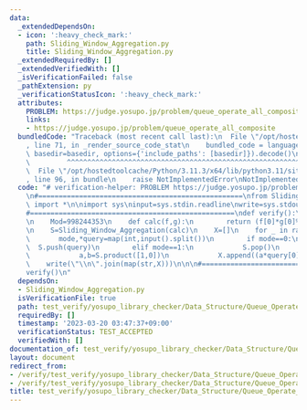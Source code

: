 ```yaml
---
data:
  _extendedDependsOn:
  - icon: ':heavy_check_mark:'
    path: Sliding_Window_Aggregation.py
    title: Sliding_Window_Aggregation.py
  _extendedRequiredBy: []
  _extendedVerifiedWith: []
  _isVerificationFailed: false
  _pathExtension: py
  _verificationStatusIcon: ':heavy_check_mark:'
  attributes:
    PROBLEM: https://judge.yosupo.jp/problem/queue_operate_all_composite
    links:
    - https://judge.yosupo.jp/problem/queue_operate_all_composite
  bundledCode: "Traceback (most recent call last):\n  File \"/opt/hostedtoolcache/Python/3.11.3/x64/lib/python3.11/site-packages/onlinejudge_verify/documentation/build.py\"\
    , line 71, in _render_source_code_stat\n    bundled_code = language.bundle(stat.path,\
    \ basedir=basedir, options={'include_paths': [basedir]}).decode()\n          \
    \         ^^^^^^^^^^^^^^^^^^^^^^^^^^^^^^^^^^^^^^^^^^^^^^^^^^^^^^^^^^^^^^^^^^^^^^^^^^^^^^^^^\n\
    \  File \"/opt/hostedtoolcache/Python/3.11.3/x64/lib/python3.11/site-packages/onlinejudge_verify/languages/python.py\"\
    , line 96, in bundle\n    raise NotImplementedError\nNotImplementedError\n"
  code: "# verification-helper: PROBLEM https://judge.yosupo.jp/problem/queue_operate_all_composite\n\
    \n#==================================================\nfrom Sliding_Window_Aggregation\
    \ import *\n\nimport sys\ninput=sys.stdin.readline\nwrite=sys.stdout.write\n\n\
    #==================================================\ndef verify():\n    Q=int(input())\n\
    \n    Mod=998244353\n    def calc(f,g):\n        return (f[0]*g[0]%Mod, (f[1]*g[0]+g[1])%Mod)\n\
    \n    S=Sliding_Window_Aggregation(calc)\n    X=[]\n    for _ in range(Q):\n \
    \       mode,*query=map(int,input().split())\n        if mode==0:\n          \
    \  S.push(query)\n        elif mode==1:\n            S.pop()\n        else:\n\
    \            a,b=S.product([1,0])\n            X.append((a*query[0]+b)%Mod)\n\n\
    \    write(\"\\n\".join(map(str,X)))\n\n\n#==================================================\n\
    verify()\n"
  dependsOn:
  - Sliding_Window_Aggregation.py
  isVerificationFile: true
  path: test_verify/yosupo_library_checker/Data_Structure/Queue_Operate_All_Composite.test.py
  requiredBy: []
  timestamp: '2023-03-20 03:47:37+09:00'
  verificationStatus: TEST_ACCEPTED
  verifiedWith: []
documentation_of: test_verify/yosupo_library_checker/Data_Structure/Queue_Operate_All_Composite.test.py
layout: document
redirect_from:
- /verify/test_verify/yosupo_library_checker/Data_Structure/Queue_Operate_All_Composite.test.py
- /verify/test_verify/yosupo_library_checker/Data_Structure/Queue_Operate_All_Composite.test.py.html
title: test_verify/yosupo_library_checker/Data_Structure/Queue_Operate_All_Composite.test.py
---
```

